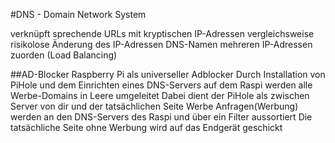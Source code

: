 #DNS - Domain Network System

verknüpft sprechende URLs mit kryptischen IP-Adressen
vergleichsweise risikolose Änderung des IP-Adressen
DNS-Namen mehreren IP-Adressen zuorden (Load Balancing)

##AD-Blocker
Raspberry Pi als universeller Adblocker
Durch Installation von PiHole und dem Einrichten eines DNS-Servers auf dem Raspi werden alle Werbe-Domains in Leere umgeleitet
Dabei dient der PiHole als zwischen Server von dir und der tatsächlichen Seite
Werbe Anfragen(Werbung) werden an den DNS-Servers des Raspi und über ein Filter aussortiert 
Die tatsächliche Seite ohne Werbung wird auf das Endgerät geschickt
